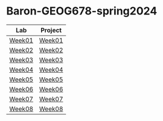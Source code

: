 # Baron-GEOG678-spring2024
|Lab            |Project    |
|:----------:|:----------:|
|[Week01](lab/Week01)|[Week01](project/Week01)|
|[Week02](lab/Week02)|[Week02](project/Week02)|
|[Week03](lab/Week03)|[Week03](project/Week03)|
|[Week04](lab/Week04)|[Week04](project/Week04)|
|[Week05](lab/Week05)|[Week05](project/Week05)|
|[Week06](lab/Week06)|[Week06](project/Week06)|
|[Week07](lab/Week07)|[Week07](project/Week07)|
|[Week08](lab/Week08)|[Week08](project/Week08)|